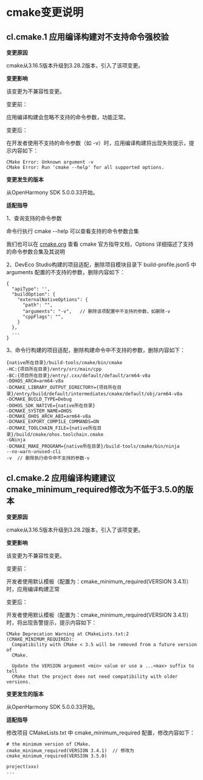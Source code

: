 # cmake变更说明

## cl.cmake.1 应用编译构建对不支持命令强校验

**变更原因**

cmake从3.16.5版本升级到3.28.2版本，引入了该项变更。

**变更影响**

该变更为不兼容性变更。

变更前：

应用编译构建会忽略不支持的命令参数，功能正常。

变更后：

在开发者使用不支持的命令参数（如 -v）时，应用编译构建将出现失败提示，提示内容如下：

````
CMake Error: Unknown argument -v
CMake Error: Run 'cmake --help' for all supported options.
````
**变更发生的版本**

从OpenHarmony SDK 5.0.0.33开始。

**适配指导**

1、查询支持的命令参数

命令行执行 cmake --help 可以查看支持的命令参数合集

我们也可以在 [cmake.org](https://cmake.org/cmake/help/v3.28/manual/cmake.1.html) 查看 cmake 官方指导文档，Options 详细描述了支持的命令参数合集及其说明

2、DevEco Studio构建的项目适配，删除项目模块目录下 build-profile.json5 中 arguments 配置的不支持的参数，删除内容如下：

````
{
  "apiType": '',
  "buildOption": {
    "externalNativeOptions": {
      "path": "",
      "arguments": "-v",   // 删除该项配置中不支持的参数，如删除-v
      "cppFlags": "",
    }
  },
  ...
}
````

3、命令行构建的项目适配，删除构建命令中不支持的参数，删除内容如下：

````
{native所在目录}/build-tools/cmake/bin/cmake
-HC:{项目所在目录}/entry/src/main/cpp
-BC:{项目所在目录}/entry/.cxx/default/default/arm64-v8a
-DOHOS_ARCH=arm64-v8a
-DCMAKE_LIBRARY_OUTPUT_DIRECTORY={项目所在目录}/entry/build/default/intermediates/cmake/default/obj/arm64-v8a
-DCMAKE_BUILD_TYPE=Debug
-DOHOS_SDK_NATIVE={native所在目录}
-DCMAKE_SYSTEM_NAME=OHOS
-DCMAKE_OHOS_ARCH_ABI=arm64-v8a
-DCMAKE_EXPORT_COMPILE_COMMANDS=ON
-DCMAKE_TOOLCHAIN_FILE={native所在目录}/build/cmake/ohos.toolchain.cmake
-GNinja
-DCMAKE_MAKE_PROGRAM={native所在目录}/build-tools/cmake/bin/ninja
--no-warn-unused-cli
-v  // 删除执行命令中不支持的参数-v
````



## cl.cmake.2 应用编译构建建议cmake_minimum_required修改为不低于3.5.0的版本

**变更原因**

cmake从3.16.5版本升级到3.28.2版本，引入了该项变更。

**变更影响**

该变更为不兼容性变更。

变更前：

开发者使用默认模板（配置为：cmake_minimum_required(VERSION 3.4.1)）时，应用编译构建正常

变更后：

开发者使用默认模板（配置为：cmake_minimum_required(VERSION 3.4.1)）时，将出现告警提示，提示内容如下：

```
CMake Deprecation Warning at CMakeLists.txt:2 (CMAKE_MINIMUM_REQUIRED):
  Compatibility with CMake < 3.5 will be removed from a future version of
  CMake.

  Update the VERSION argument <min> value or use a ...<max> suffix to tell
  CMake that the project does not need compatibility with older versions.
```

**变更发生的版本**

从OpenHarmony SDK 5.0.0.33开始。

**适配指导**

修改项目 CMakeLists.txt 中 cmake_minimum_required 配置，修改内容如下：

````
# the minimum version of CMake.
cmake_minimum_required(VERSION 3.4.1)  // 修改为 cmake_minimum_required(VERSION 3.5.0)

project(xxx)
...
````



